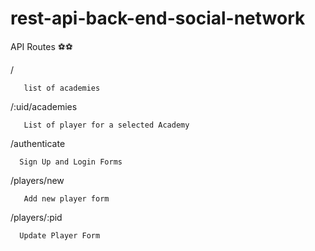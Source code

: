 # rest-api-back-end-social-network

API Routes ⚽⚽

   / 
       
       list of academies


 /:uid/academies
 
       List of player for a selected Academy

/authenticate

      Sign Up and Login Forms
      

/players/new 

       Add new player form


/players/:pid

      Update Player Form

